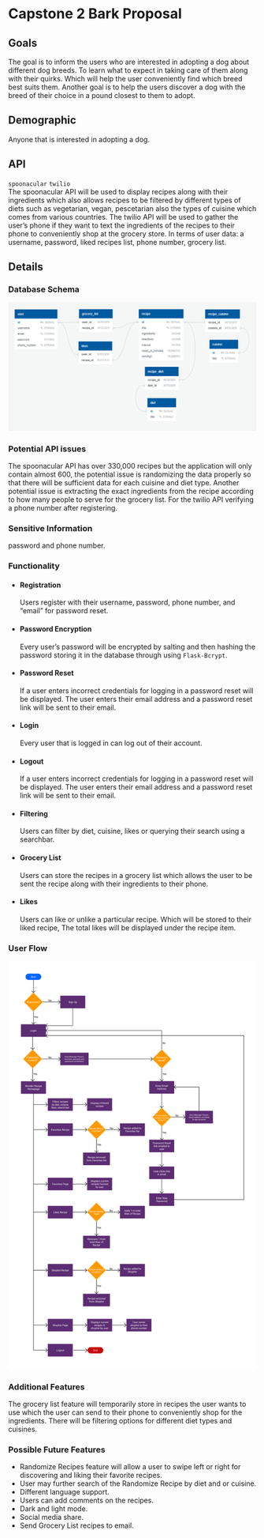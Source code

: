 # **Capstone 2 Bark Proposal**

## Goals 
The goal is to inform the users who are interested in adopting a dog about    
different dog breeds. To learn what to expect in taking care of them along     
with their quirks. Which will help the user conveniently find which breed     
best suits them. Another goal is to help the users discover a dog with the     
breed of their choice in a pound closest to them to adopt.

## Demographic  
Anyone that is interested in adopting a dog.

## API
`spoonacular`  `twilio`  
The spoonacular API will be used to display recipes along with their ingredients 
which also allows recipes to be filtered by different types of diets such
as vegetarian, vegan, pescetarian also the types of cuisine which comes from
various countries. The twilio API will be used to gather the user’s phone if
they want to text the ingredients of the recipes to their phone to conveniently
shop at the grocery store. In terms of user data: a username, password, 
liked recipes list, phone number, grocery list.

## Details  

### Database Schema 
![ERD Diagram](database-erd.PNG?raw=true) 

### Potential API issues
The spoonacular API has over 330,000 recipes but the application will only contain 
almost 600, the potential issue is randomizing the data properly so that 
there will be sufficient data for each cuisine and diet type. Another potential 
issue is extracting the exact ingredients from the recipe according to how many 
people to serve for the grocery list. For the twilio API verifying a phone number 
after registering.

### Sensitive Information
password and phone number.

### Functionality

- #### Registration
  Users register with their username, password, phone number, and “email” for 
password reset.  

- #### Password Encryption
  Every user’s password will be encrypted by salting and then hashing the 
password storing it in the database through using `Flask-Bcrypt`.

- #### Password Reset
  If a user enters incorrect credentials for logging in a password reset
will be displayed. The user enters their email address and a password
reset link will be sent to their email.

- #### Login
  Every user that is logged in can log out of their account.

- #### Logout
  If a user enters incorrect credentials for logging in a password reset 
will be displayed. The user enters their email address and a password 
reset link will be sent to their email.

- #### Filtering
  Users can filter by diet, cuisine, likes or querying their search using a searchbar.

- #### Grocery List
  Users can store the recipes in a grocery list which allows the user to be sent the
recipe along with their ingredients to their phone.

- #### Likes
  Users can like or unlike a particular recipe. Which will be stored to their liked recipe,
  The total likes will be displayed under the recipe item.

### User Flow  
![User Flow Diagram](user-flow-diagram.png?raw=true) 

### Additional Features  
  The grocery list feature will temporarily store in recipes the user wants to use 
which the user can send to their phone to conveniently shop for the ingredients. 
There will be filtering options for different diet types and cuisines.

### Possible Future Features  
- Randomize Recipes feature will allow a user to swipe left or right for discovering and liking 
  their favorite recipes.  
- User may further search of the Randomize Recipe by diet and or cuisine. 
- Different language support. 
- Users can add comments on the recipes.  
- Dark and light mode.  
- Social media share.  
- Send Grocery List recipes to email.
